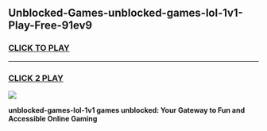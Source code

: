 
## Unblocked-Games-unblocked-games-lol-1v1-Play-Free-91ev9
<h3>
<a href="https://premium76.site?title=unblocked-games-lol-1v1&ref=10A">CLICK TO PLAY</a></h3>
<hr>

<h3>
<a href="https://premium76.site?title=unblocked-games-lol-1v1&ref=10A">CLICK 2 PLAY</a>
  
</h3>

<a href="https://premium76.site?title=unblocked-games-lol-1v1&ref=10A"><img src="https://clearcache.store/games.png"></a>


**unblocked-games-lol-1v1 games unblocked: Your Gateway to Fun and Accessible Online Gaming**
